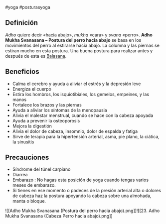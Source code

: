 #yoga #posturasyoga

## Definición

_Adho_ quiere decir «hacia abajo», _mukha_ «cara» y _svana_ «perro». **Adho Mukha Svanasana – Postura del perro hacia abajo** se basa en los movimientos del perro al estirarse hacia abajo. La columna y las piernas se estiran mucho en esta postura. Una buena postura para realizar antes y después de esta es [Balasana](https://www.yogateca.com/postura/balasana-postura-del-nino/).

## Beneficios

-   Calma el cerebro y ayuda a aliviar el estrés y la depresión leve
-   Energiza el cuerpo
-   Estira los hombros, los isquiotibiales, los gemelos, empeines, y las manos
-   Fortalece los brazos y las piernas
-   Ayuda a aliviar los síntomas de la menopausia
-   Alivia el malestar menstrual, cuando se hace con la cabeza apoyada
-   Ayuda a prevenir la osteoporosis
-   Mejora la digestión
-   Alivia el dolor de cabeza, insomnio, dolor de espalda y fatiga
-   Sirve de terapia para la hipertensión arterial, asma, pie plano, la ciática, la sinusitis

## Precauciones

-   Síndrome del túnel carpiano
-   Diarrea
-   Embarazo : No hagas esta posición de yoga cuando tengas varios meses de embarazo.
-   Si tienes en ese momento o padeces de la presión arterial alta o dolores de cabeza haz la postura apoyando la cabeza sobre una almohada, manta o bloque.



![[Adho Mukha Svanasana (Postura del perro hacia abajo).png]]![[23. Adho Mukha Svanasana (Cabeza Perro hacia abajo).png]]